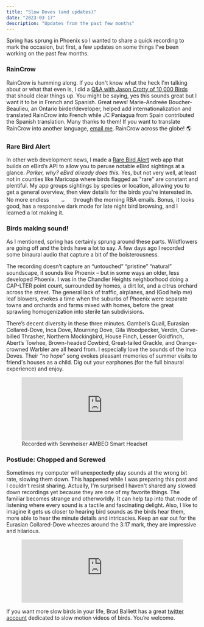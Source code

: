 ```yaml
---
title: "Slow Doves (and updates)"
date: "2023-03-17"
description: "Updates from the past few months"
---
```

<style>
    .marquee-container {
        display: inline-block;
        height: 1.2em;
        width: fit-content;
        overflow: hidden;
        position: relative;
        /* background: white; */
        /* border: black 1px solid; */
    }

    .hidden {
        visibility: hidden;
    }

    .marquee-text {
        position: absolute;
        left: 0;
        width: 100%;
        /* height: 100%; */
        /* margin: 0; */
        line-height: 1em;
        /* transform: translateY(-100%); */
        animation: marquee 3s linear infinite;
    }

    /* .marquee-container:hover .marquee-text {
        animation: none;
    } */

    @keyframes marquee {
        from {
            transform: translateY(100%);
        }
        to {
            transform: translateY(-100%);
        }
    }

    .globe::after {
        content: ' 🌎';
        animation: globe 2s linear infinite;
    }

    @keyframes globe {
        0% {
            content: ' 🌎';
        }
        33% {
            content: ' 🌍';
        }
        66% {
            content: ' 🌏';
        }
    }
</style>

Spring has sprung in Phoenix so I wanted to share a quick recording to mark the occasion, but first, a few updates on some things I've been working on the past few months.

### RainCrow

RainCrow is humming along. If you don't know what the heck I'm talking about or what that even is, I did a [Q&A with Jason Crotty of 10,000 Birds](https://www.10000birds.com/ebird-weather-raincrow.htm) that should clear things up. You might be saying, yes this sounds great but I want it to be in French and Spanish. Great news! Marie-Andreée Boucher-Beaulieu, an Ontario birder/developer, helped add internationalization and translated RainCrow into French while JC Paniagua from Spain contributed the Spanish translation. Many thanks to them! If you want to translate RainCrow into another language, [email me](mailto:parker@birdsmakesound.com). RainCrow across the <span class="globe">globe!</span>

### Rare Bird Alert

In other web development news, I made a [Rare Bird Alert](https://rarebird.parkerdavis.dev/) web app that builds on eBird’s API to allow you to peruse notable eBird sightings at a glance. *Parker, why? eBird already does this.* Yes, but not very well, at least not in counties like Maricopa where birds flagged as "rare" are constant and plentiful. My app groups sightings by species or location, allowing you to get a general overview, then view details for the birds you're interested in. No more endless <span class="marquee-container"><span class="hidden" title="scrolling">scrolling</span><span class="marquee-text">scrolling</span></span> through the morning RBA emails. Bonus, it looks good, has a responsive dark mode for late night bird browsing, and I learned a lot making it.

### Birds making sound!

As I mentioned, spring has certainly sprung around these parts. Wildflowers are going off and the birds have a lot to say. A few days ago I recorded some binaural audio that capture a bit of the boisterousness.

The recording doesn’t capture an “untouched” “pristine” “natural” soundscape, it sounds like Phoenix – but in some ways an older, less developed Phoenix.  I was in the Chandler Heights neighborhood doing a CAP-LTER point count, surrounded by homes, a dirt lot, and a citrus orchard across the street. The general lack of traffic, airplanes, and (God help me) leaf blowers, evokes a time when the suburbs of Phoenix were separate towns and orchards and farms mixed with homes, before the great sprawling homogenization into sterile tan subdivisions.

There’s decent diversity in these three minutes. Gambel’s Quail, Eurasian Collared-Dove, Inca Dove, Mourning Dove, Gila Woodpecker, Verdin, Curve-billed Thrasher, Northern Mockingbird, House Finch, Lesser Goldfinch, Abert’s Towhee, Brown-headed Cowbird, Great-tailed Grackle, and Orange-crowned Warbler are all heard from. I especially love the sounds of the Inca Doves. Their *“no hope”* song evokes pleasant memories of summer visits to friend's houses as a child. Dig out your earphones (for the full binaural experience) and enjoy.

<figure>
    <iframe width="100%" height="166" scrolling="no" frameborder="no" allow="autoplay" src="https://w.soundcloud.com/player/?url=https%3A//api.soundcloud.com/tracks/1472621623&color=%2386a1b0&auto_play=false&hide_related=false&show_comments=true&show_user=true&show_reposts=false&show_teaser=true"></iframe>
    <figcaption>Recorded with Sennheiser AMBEO Smart Headset</figcaption>
</figure>

### Postlude: Chopped and Screwed

Sometimes my computer will unexpectedly play sounds at the wrong bit rate, slowing them down. This happened while I was preparing this post and I couldn’t resist sharing. Actually, I'm surprised I haven't shared any slowed down recordings yet because they are one of my favorite things. The familiar becomes strange and otherworldly. It can help tap into that mode of listening where every sound is a tactile and fascinating delight. Also, I like to imagine it gets us closer to hearing bird sounds as the birds hear them, more able to hear the minute details and intricacies. Keep an ear out for the Eurasian Collared-Dove wheezes around the 3:17 mark, they are impressive and hilarious.

<figure>
    <iframe width="100%" height="166" scrolling="no" frameborder="no" allow="autoplay" src="https://w.soundcloud.com/player/?url=https%3A//api.soundcloud.com/tracks/1472630236&color=%2386a1b0&auto_play=false&hide_related=false&show_comments=true&show_user=true&show_reposts=false&show_teaser=true"></iframe>
</figure>

If you want more slow birds in your life, Brad Balliett has a great [twitter account](https://twitter.com/BalliettBrad) dedicated to slow motion videos of birds. You’re welcome.
